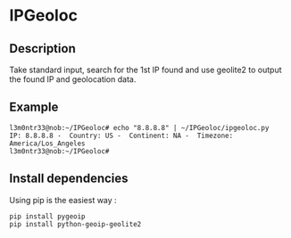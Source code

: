 # IPGeoloc

## Description  
Take standard input, search for the 1st IP found and use geolite2 to output the found IP and geolocation data.  

## Example  
```
l3m0ntr33@nob:~/IPGeoloc# echo "8.8.8.8" | ~/IPGeoloc/ipgeoloc.py  
IP: 8.8.8.8 -  Country: US -  Continent: NA -  Timezone: America/Los_Angeles  
l3m0ntr33@nob:~/IPGeoloc#  
```
## Install dependencies  
Using pip is the easiest way :  
```
pip install pygeoip  
pip install python-geoip-geolite2  
```
